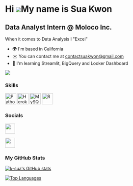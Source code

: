 Hi ![](https://user-images.githubusercontent.com/18350557/176309783-0785949b-9127-417c-8b55-ab5a4333674e.gif)My name is Sua Kwon
================================================================================================================================

Data Analyst Intern @ Moloco Inc.
---------------------------------

When it comes to Data Analysis I "Excel"

*   🌍  I'm based in California
*   ✉️  You can contact me at [contactsuakwon@gmail.com](mailto:contactsuakwon@gmail.com)
*   🧠  I'm learning Streamlit, BigQuery and Looker Dashboard

<a href="https://www.github.com/k-sua" target="_blank" rel="noreferrer"><img
                  src="https://img.shields.io/github/followers/k-sua?logo=github&style=for-the-badge&color=0891b2&labelColor=1c1917" /></a>
                  
### Skills
<p align="left">
<a href="https://www.python.org/" target="_blank" rel="noreferrer"><img src="https://raw.githubusercontent.com/danielcranney/readme-generator/main/public/icons/skills/python-colored.svg" width="36" height="36" alt="Python" /></a>
<a href="https://www.heroku.com/" target="_blank" rel="noreferrer"><img src="https://raw.githubusercontent.com/danielcranney/readme-generator/main/public/icons/skills/heroku-colored.svg" width="36" height="36" alt="Heroku" /></a>
<a href="https://www.mysql.com/" target="_blank" rel="noreferrer"><img src="https://raw.githubusercontent.com/danielcranney/readme-generator/main/public/icons/skills/mysql-colored.svg" width="36" height="36" alt="MySQL" /></a>
<a href="https://www.r-project.org/" target="_blank" rel="noreferrer"><img src="https://www.r-project.org/Rlogo.png" width="36" height="36" alt="R" /></a> 
</p>
                   
### Socials
                 
                 
<p align="left">
<a href="https://www.github.com/k-sua" target="_blank" rel="noreferrer"><img src="https://raw.githubusercontent.com/danielcranney/readme-generator/main/public/icons/socials/github.svg" width="32" height="32" /></a>

<a href="https://www.linkedin.com/in/suea-kwon-58478821a" target="_blank" rel="noreferrer"><img src="https://raw.githubusercontent.com/danielcranney/readme-generator/main/public/icons/socials/linkedin.svg" width="32" height="32" /></a></p>


### My GitHub Stats

<a href="http://www.github.com/k-sua"><img src="https://github-readme-stats.vercel.app/api?username=k-sua&show_icons=true&hide=&count_private=true&title_color=0891b2&text_color=ffffff&icon_color=0891b2&bg_color=1c1917&hide_border=true&show_icons=true" alt="k-sua's GitHub stats" /></a>

<a href="https://github.com/k-sua" align="left"><img src="https://github-readme-stats.vercel.app/api/top-langs/?username=k-sua&langs_count=10&title_color=0891b2&text_color=ffffff&icon_color=0891b2&bg_color=1c1917&hide_border=true&locale=en&custom_title=Top%20%Languages" alt="Top Languages" /></a>
